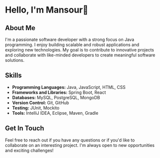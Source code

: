 # Hello, I'm Mansour👋

## About Me
I'm a passionate software developer with a strong focus on Java programming. I enjoy building scalable and robust applications and exploring new technologies. My goal is to contribute to innovative projects and collaborate with like-minded developers to create meaningful software solutions.

## Skills

- **Programming Languages:** Java, JavaScript, HTML, CSS
- **Frameworks and Libraries:** Spring Boot, React
- **Databases:** MySQL, PostgreSQL, MongoDB
- **Version Control:** Git, GitHub
- **Testing:** JUnit, Mockito
- **Tools:** IntelliJ IDEA, Eclipse, Maven, Gradle


## Get In Touch


Feel free to reach out if you have any questions or if you'd like to collaborate on an interesting project. I'm always open to new opportunities and exciting challenges!
